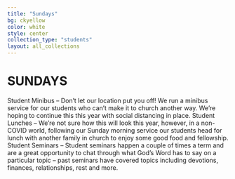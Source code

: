 ```yaml
---
title: "Sundays"
bg: ckyellow
color: white
style: center
collection_type: "students"
layout: all_collections
---
```


# SUNDAYS

Student Minibus – Don’t let our location put you off! We run a minibus service for our students who can’t
make it to church another way. We’re hoping to continue this this year with social distancing in place.
Student Lunches – We’re not sure how this will look this year, however, in a non-COVID world, following our
Sunday morning service our students head for lunch with another family in church to enjoy some good food
and fellowship.
Student Seminars – Student seminars happen a couple of times a term and are a great opportunity to chat
through what God’s Word has to say on a particular topic – past seminars have covered topics including
devotions, finances, relationships, rest and more.
